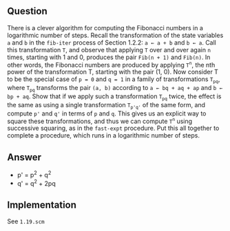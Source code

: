 ## Question

There is a clever algorithm for computing the Fibonacci numbers in a logarithmic number of steps. Recall the transformation of the state variables `a` and `b` in the `fib-iter` process of Section 1.2.2: `a ← a + b` and `b ← a`. Call this transformation `T`, and observe that applying `T` over and over again `n` times, starting with 1 and 0, produces the pair `Fib(n + 1)` and `Fib(n)`. In other words, the Fibonacci numbers are produced by applying `T`<sup>`n`</sup>, the nth power of the transformation T, starting with the pair (1, 0). Now consider T to be the special case of `p = 0` and `q = 1` in a family of transformations `T`<sub>`pq`</sub>, where `T`<sub>`pq`</sub> transforms the pair `(a, b)` according to `a ← bq + aq + ap` and `b ← bp + aq`. Show that if we apply such a transformation `T`<sub>`pq`</sub> twice, the effect is the same as using a single transformation `T`<sub>`p'q'`</sub> of the same form, and compute `p'` and `q'` in terms of `p` and `q`. This gives us an explicit way to square these transformations, and thus we can compute `T`<sup>`n`</sup> using successive squaring, as in the `fast-expt` procedure. Put this all together to complete a procedure, which runs in a logarithmic
number of steps.

## Answer

- p' = p<sup>2</sup> + q<sup>2</sup>
- q' = q<sup>2</sup> + 2pq

## Implementation

See `1.19.scm`
